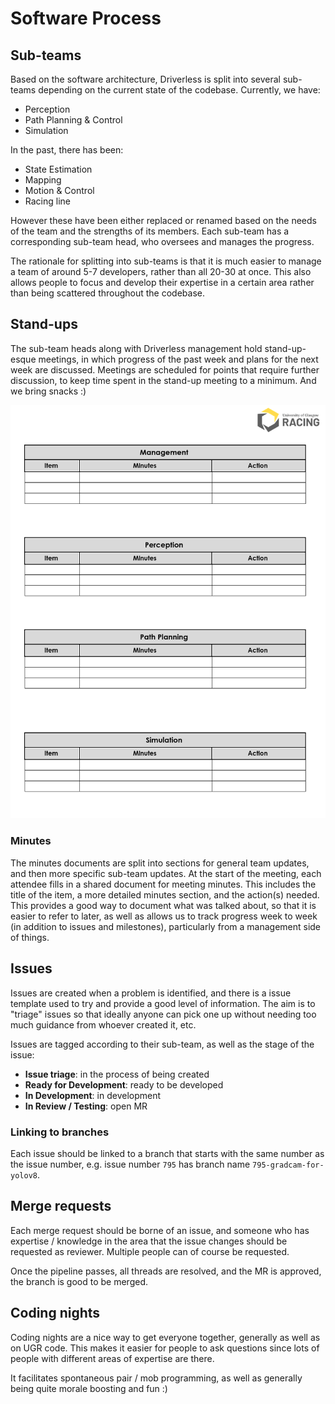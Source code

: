# Software Process

## Sub-teams

Based on the software architecture, Driverless is split into several sub-teams depending on the current state of the codebase. Currently, we have:

- Perception
- Path Planning & Control
- Simulation

In the past, there has been:

- State Estimation
- Mapping
- Motion & Control
- Racing line

However these have been either replaced or renamed based on the needs of the team and the strengths of its members. Each sub-team has a corresponding sub-team head, who oversees and manages the progress.

The rationale for splitting into sub-teams is that it is much easier to manage a team of around 5-7 developers, rather than all 20-30 at once. This also allows people to focus and develop their expertise in a certain area rather than being scattered throughout the codebase.

## Stand-ups

The sub-team heads along with Driverless management hold stand-up-esque meetings, in which progress of the past week and plans for the next week are discussed. Meetings are scheduled for points that require further discussion, to keep time spent in the stand-up meeting to a minimum. And we bring snacks :)

![minutes](minutes.png)

### Minutes

The minutes documents are split into sections for general team updates, and then more specific sub-team updates.
At the start of the meeting, each attendee fills in a shared document for meeting minutes. This includes the title of the item, a more detailed minutes section, and the action(s) needed. This provides a good way to document what was talked about, so that it is easier to refer to later, as well as allows us to track progress week to week (in addition to issues and milestones), particularly from a management side of things.

## Issues

Issues are created when a problem is identified, and there is a issue template used to try and provide a good level of information. The aim is to "triage" issues so that ideally anyone can pick one up without needing too much guidance from whoever created it, etc.

Issues are tagged according to their sub-team, as well as the stage of the issue:

- **Issue triage**: in the process of being created
- **Ready for Development**: ready to be developed
- **In Development**: in development
- **In Review / Testing**: open MR

### Linking to branches

Each issue should be linked to a branch that starts with the same number as the issue number, e.g. issue number `795` has branch name `795-gradcam-for-yolov8`.

## Merge requests

Each merge request should be borne of an issue, and someone who has expertise / knowledge in the area that the issue changes should be requested as reviewer. Multiple people can of course be requested.

Once the pipeline passes, all threads are resolved, and the MR is approved, the branch is good to be merged.

## Coding nights

Coding nights are a nice way to get everyone together, generally as well as on UGR code. This makes it easier for people to ask questions since lots of people with different areas of expertise are there.

It facilitates spontaneous pair / mob programming, as well as generally being quite morale boosting and fun :)